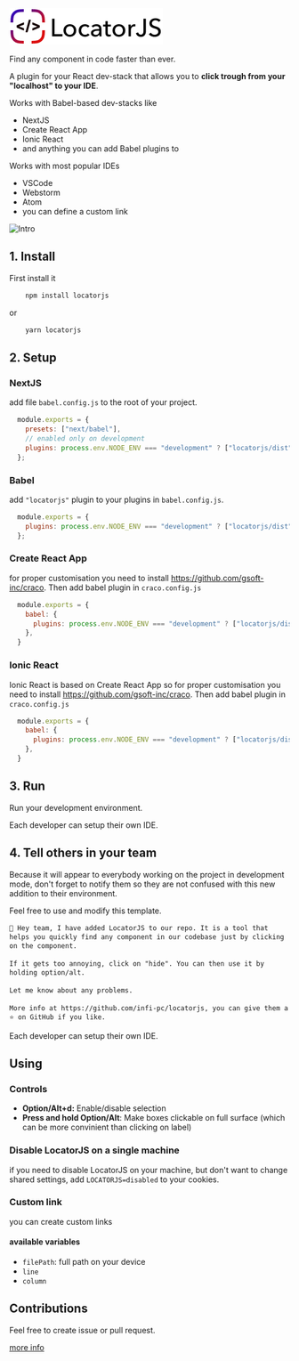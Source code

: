 ![LocatorJS](./docs/logo-noborders.png)

Find any component in code faster than ever.

A plugin for your React dev-stack that allows you to **click trough from your "localhost" to your IDE**.

Works with Babel-based dev-stacks like 
- NextJS 
- Create React App
- Ionic React
- and anything you can add Babel plugins to

Works with most popular IDEs 
- VSCode 
- Webstorm 
- Atom
- you can define a custom link

![Intro](./docs/intro.gif)

## 1. Install

First install it
```sh
    npm install locatorjs
```
or
```sh
    yarn locatorjs
```

## 2. Setup
### NextJS

add file `babel.config.js` to the root of your project.

```javascript
  module.exports = {
    presets: ["next/babel"],
    // enabled only on development
    plugins: process.env.NODE_ENV === "development" ? ["locatorjs/dist"] : [],
  };
```

### Babel

add `"locatorjs"` plugin to your plugins in `babel.config.js`.

```javascript
  module.exports = {
    plugins: process.env.NODE_ENV === "development" ? ["locatorjs/dist"] : [],
  };
```

### Create React App

for proper customisation you need to install https://github.com/gsoft-inc/craco.
Then add babel plugin in `craco.config.js`

```javascript
  module.exports = {
    babel: {
      plugins: process.env.NODE_ENV === "development" ? ["locatorjs/dist"] : [],
    },
  }
```

### Ionic React

Ionic React is based on Create React App so for proper customisation you need to install https://github.com/gsoft-inc/craco.
Then add babel plugin in `craco.config.js`

```javascript
  module.exports = {
    babel: {
      plugins: process.env.NODE_ENV === "development" ? ["locatorjs/dist"] : [],
    },
  }
```

## 3. Run 
 
Run your development environment. 

Each developer can setup their own IDE.

## 4. Tell others in your team

Because it will appear to everybody working on the project in development mode, don't forget to notify them so they are not confused with this new addition to their environment. 

Feel free to use and modify this template.
```
👋 Hey team, I have added LocatorJS to our repo. It is a tool that helps you quickly find any component in our codebase just by clicking on the component.

If it gets too annoying, click on "hide". You can then use it by holding option/alt.

Let me know about any problems. 

More info at https://github.com/infi-pc/locatorjs, you can give them a ⭐️ on GitHub if you like.
```

Each developer can setup their own IDE.

## Using
### Controls
- **Option/Alt+d:** Enable/disable selection
- **Press and hold Option/Alt**: Make boxes clickable on full surface (which can be more convinient than clicking on label)

### Disable LocatorJS on a single machine
if you need to disable LocatorJS on your machine, but don't want to change shared settings, add `LOCATORJS=disabled` to your cookies.

### Custom link
you can create custom links

#### available variables
- `filePath`: full path on your device
- `line`
- `column`

## Contributions
Feel free to create issue or pull request. 

[more info](./contributig.md)
